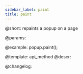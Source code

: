```yaml
---
sidebar_label: paint
title: paint
---          
```


@short: repaints a popup on a page


@params:




@example:
popup.paint();


@template: api_method
@descr:





@changelog:


